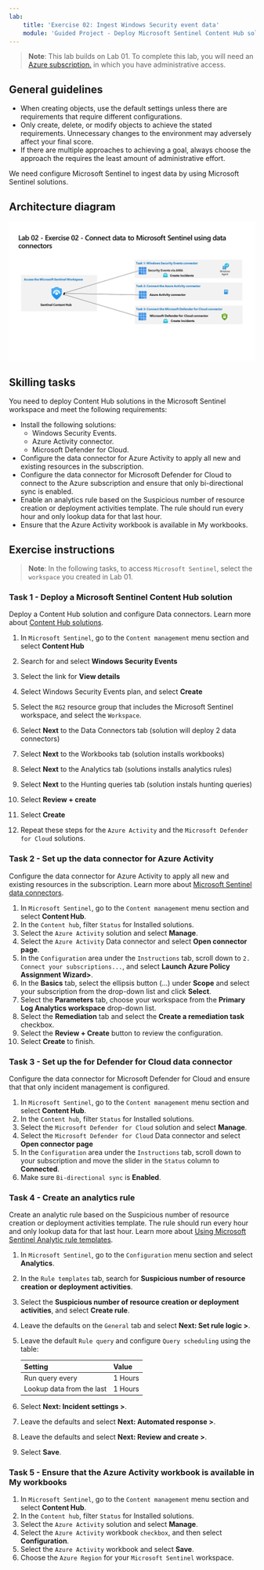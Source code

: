 ```yaml
---
lab:
    title: 'Exercise 02: Ingest Windows Security event data'
    module: 'Guided Project - Deploy Microsoft Sentinel Content Hub solutions and data connectors'
---
```


>**Note**: This lab builds on Lab 01. To complete this lab, you will need an [Azure subscription.](https://azure.microsoft.com/free/?azure-portal=true) in which you have administrative access.

## General guidelines

- When creating objects, use the default settings unless there are requirements that require different configurations.
- Only create, delete, or modify objects to achieve the stated requirements. Unnecessary changes to the environment may adversely affect your final score.
- If there are multiple approaches to achieving a goal, always choose the approach the requires the least amount of administrative effort.

We need configure Microsoft Sentinel to ingest data by using Microsoft Sentinel solutions.

## Architecture diagram

![Diagram of Content Hub data connectors](../Media/apl-5001-lab-diagrams-lab02.png)

## Skilling tasks

You need to deploy Content Hub solutions in the Microsoft Sentinel workspace and meet the following requirements:

- Install the following solutions:
  - Windows Security Events.
  - Azure Activity connector.
  - Microsoft Defender for Cloud.
- Configure the data connector for Azure Activity to apply all new and existing resources in the subscription.
- Configure the data connector for Microsoft Defender for Cloud to connect to the Azure subscription and ensure that only bi-directional sync is enabled.
- Enable an analytics rule based on the Suspicious number of resource creation or deployment activities template. The rule should run every hour and only lookup data for that last hour.
- Ensure that the Azure Activity workbook is available in My workbooks.

## Exercise instructions

>**Note**: In the following tasks, to access `Microsoft Sentinel`, select the `workspace` you created in Lab 01.

### Task 1 - Deploy a Microsoft Sentinel Content Hub solution

Deploy a Content Hub solution and configure Data connectors. Learn more about [Content Hub solutions](https://learn.microsoft.com/azure/sentinel/sentinel-solutions).

1. In `Microsoft Sentinel`, go to the `Content management` menu section and select **Content Hub**
1. Search for and select **Windows Security Events**
1. Select the link for **View details**
1. Select Windows Security Events plan, and select **Create**
1. Select the `RG2` resource group that includes the Microsoft Sentinel workspace, and select the `Workspace`.
1. Select **Next** to the  Data Connectors tab (solution will deploy 2 data connectors)
1. Select **Next** to the Workbooks tab (solution installs workbooks)
1. Select **Next** to the Analytics tab (solutions installs analytics rules)
1. Select **Next** to the Hunting queries tab (solution instals hunting queries)
1. Select **Review + create**
1. Select **Create**

1. Repeat these steps for the `Azure Activity` and the `Microsoft Defender for Cloud` solutions.

### Task 2 - Set up the data connector for Azure Activity

Configure the data connector for Azure Activity to apply all new and existing resources in the subscription. Learn more about [Microsoft Sentinel data connectors](https://learn.microsoft.com/azure/sentinel/connect-data-sources).

  1. In `Microsoft Sentinel`, go to the `Content management` menu section and select **Content Hub**.
  1. In the `Content hub`, filter `Status` for Installed solutions.
  1. Select the `Azure Activity` solution and select **Manage**.
  1. Select the `Azure Activity` Data connector and select **Open connector page**.
  1. In the `Configuration` area under the `Instructions` tab, scroll down to `2. Connect your subscriptions...`, and select **Launch Azure Policy Assignment Wizard>**.
  1. In the **Basics** tab, select the ellipsis button (...) under **Scope** and select your subscription from the drop-down list and click **Select**.
  1. Select the **Parameters** tab, choose your workspace from the **Primary Log Analytics workspace** drop-down list.
  1. Select the **Remediation** tab and select the **Create a remediation task** checkbox.
  1. Select the **Review + Create** button to review the configuration.
  1. Select **Create** to finish.
  
### Task 3 - Set up the for Defender for Cloud data connector

Configure the data connector for Microsoft Defender for Cloud and ensure that that only incident management is configured.

  1. In `Microsoft Sentinel`, go to the `Content management` menu section and select **Content Hub**.
  1. In the `Content hub`, filter `Status` for Installed solutions.
  1. Select the `Microsoft Defender for Cloud` solution and select **Manage**.
  1. Select the `Microsoft Defender for Cloud` Data connector and select **Open connector page**
  1. In the `Configuration` area under the `Instructions` tab, scroll down to your subscription and move the slider in the `Status` column to **Connected**.
  1. Make sure `Bi-directional sync` is **Enabled**.

### Task 4 - Create an analytics rule

Create an analytic rule based on the Suspicious number of resource creation or deployment activities template. The rule should run every hour and only lookup data for that last hour. Learn more about [Using Microsoft Sentinel Analytic rule templates](https://learn.microsoft.com/azure/sentinel/detect-threats-built-in).

  1. In `Microsoft Sentinel`, go to the `Configuration` menu section and select **Analytics**.
  1. In the `Rule templates` tab, search for **Suspicious number of resource creation or deployment activities**.
  1. Select the **Suspicious number of resource creation or deployment activities**, and select **Create rule**.
  1. Leave the defaults on the `General` tab and select **Next: Set rule logic >**.
  1. Leave the default `Rule query` and configure `Query scheduling` using the table:

     |Setting |Value|
     |---|---|
     |Run query every|1 Hours|
     |Lookup data from the last|1 Hours|

  1. Select **Next: Incident settings >**.
  1. Leave the defaults and select **Next: Automated response >**.
  1. Leave the defaults and select **Next: Review and create >**.
  1. Select **Save**.

### Task 5 - Ensure that the Azure Activity workbook is available in My workbooks

  1. In `Microsoft Sentinel`, go to the `Content management` menu section and select **Content Hub**.
  1. In the `Content hub`, filter `Status` for Installed solutions.
  1. Select the `Azure Activity` solution and select **Manage**.
  1. Select the `Azure Activity` workbook `checkbox`, and then select **Configuration**.
  1. Select the `Azure Activity` workbook and select **Save**.
  1. Choose the `Azure Region` for your `Microsoft Sentinel` workspace.  
